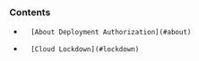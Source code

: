 <!-- usedin: [ _legacy_docker/deployment/deployment-authorisation-v1.md, _skycap/deployment/deployment-authorisation-v1.md] -->


### Contents

*		[About Deployment Authorization](#about)
*		[Cloud Lockdown](#lockdown)

